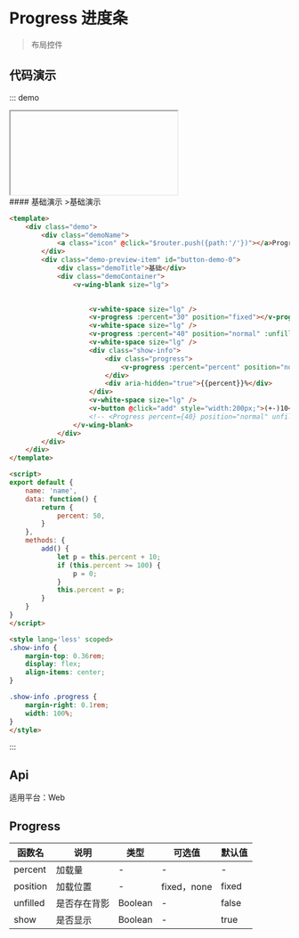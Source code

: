 # Progress 进度条

>布局控件

## 代码演示
::: demo

<iframe>/demo.html#/progress</iframe>
<summary>
#### 基础演示
>基础演示
</summary>

```html
<template>
    <div class="demo">
        <div class="demoName">
            <a class="icon" @click="$router.push({path:'/'})"></a>Progress
        </div>
        <div class="demo-preview-item" id="button-demo-0">
            <div class="demoTitle">基础</div>
            <div class="demoContainer">
                <v-wing-blank size="lg">
                    

                    <v-white-space size="lg" />
                    <v-progress :percent="30" position="fixed"></v-progress>
                    <v-white-space size="lg" />
                    <v-progress :percent="40" position="normal" :unfilled="false"></v-progress>
                    <v-white-space size="lg" />
                    <div class="show-info">
                        <div class="progress">
                            <v-progress :percent="percent" position="normal" />
                        </div>
                        <div aria-hidden="true">{{percent}}%</div>
                    </div>
                    <v-white-space size="lg" />
                    <v-button @click="add" style="width:200px;">(+-)10</v-button>
                    <!-- <Progress percent={40} position="normal" unfilled={false} appearTransition /> -->
                </v-wing-blank>
            </div>
        </div>
    </div>
</template>

<script>
export default {
    name: 'name',
    data: function() {
        return {
            percent: 50,
        }
    },
    methods: {
        add() {
            let p = this.percent + 10;
            if (this.percent >= 100) {
                p = 0;
            }
            this.percent = p;
        }
    }
}
</script>

<style lang='less' scoped>
.show-info {
    margin-top: 0.36rem;
    display: flex;
    align-items: center;
}

.show-info .progress {
    margin-right: 0.1rem;
    width: 100%;
}
</style>
```
:::

## Api

适用平台：Web

## Progress
| 函数名      | 说明          | 类型      | 可选值                           | 默认值  |
|---------- |-------------- |---------- |-------------------------------- |-------- |
| percent | 加载量 | - | - | - |
| position | 加载位置 | - | fixed，none | fixed |
| unfilled | 是否存在背影 | Boolean | - | false |
| show | 是否显示 | Boolean | - | true |
